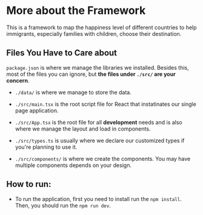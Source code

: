 # More about the Framework


This is a framework to map the happiness level of different countries to help immigrants, especially families with children, choose their destination.


## Files You Have to Care about

`package.json` is where we manage the libraries we installed. Besides this, most of the files you can ignore, but **the files under `./src/` are your concern**.

* `./data/` is where we manage to store the data.

* `./src/main.tsx` is the root script file for React that instatinates our single page application.
* `./src/App.tsx` is the root file for all **development** needs and is also where we manage the layout and load in components.
* `./src/types.ts` is usually where we declare our customized types if you're planning to use it.

* `./src/components/` is where we create the components. You may have multiple components depends on your design.
  
## How to run:
 * To run the application, first you need to install run the `npm install`. Then, you should run the `npm run dev`.
